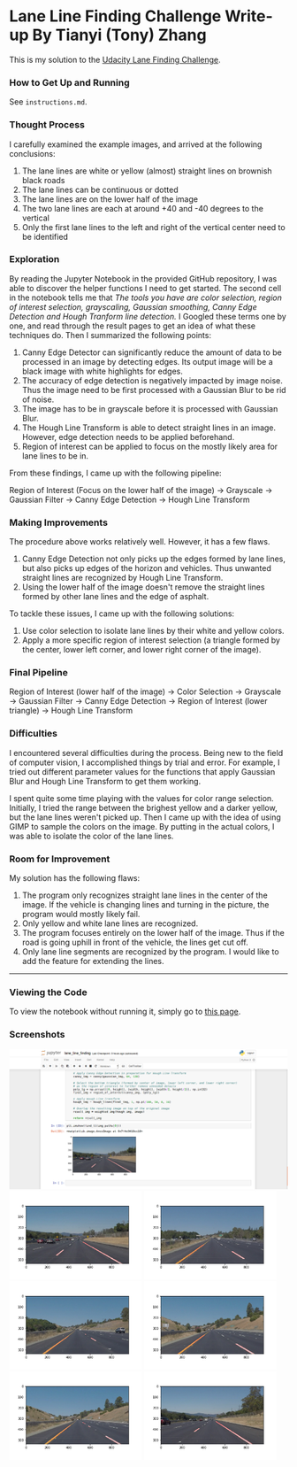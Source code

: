 <!--
  All the project files are hosted at https://github.com/tonyzhang617/watonomous-challenge.
  This is a Markdown file. To view it properly, go to https://github.com/tonyzhang617/watonomous-challenge/blob/master/writeup.md.
-->

# Lane Line Finding Challenge Write-up By Tianyi (Tony) Zhang
This is my solution to the [Udacity Lane Finding Challenge](https://github.com/udacity/CarND-LaneLines-P1).

### How to Get Up and Running
See `instructions.md`.

### Thought Process
I carefully examined the example images, and arrived at the following conclusions:
1. The lane lines are white or yellow (almost) straight lines on brownish black roads
2. The lane lines can be continuous or dotted
3. The lane lines are on the lower half of the image
4. The two lane lines are each at around +40 and -40 degrees to the vertical
5. Only the first lane lines to the left and right of the vertical center need to be identified

### Exploration
By reading the Jupyter Notebook in the provided GitHub repository, I was able to discover the helper functions I need to get started. The second cell in the notebook tells me that *The tools you have are color selection, region of interest selection, grayscaling, Gaussian smoothing, Canny Edge Detection and Hough Tranform line detection.* I Googled these terms one by one, and read through the result pages to get an idea of what these techniques do. Then I summarized the following points:
1. Canny Edge Detector can significantly reduce the amount of data to be processed in an image by detecting edges. Its output image will be a black image with white highlights for edges.
2. The accuracy of edge detection is negatively impacted by image noise. Thus the image need to be first processed with a Gaussian Blur to be rid of noise.
3. The image has to be in grayscale before it is processed with Gaussian Blur.
4. The Hough Line Transform is able to detect straight lines in an image. However, edge detection needs to be applied beforehand.
5. Region of interest can be applied to focus on the mostly likely area for lane lines to be in.

From these findings, I came up with the following pipeline:

Region of Interest (Focus on the lower half of the image) &rarr; Grayscale &rarr; Gaussian Filter &rarr; Canny Edge Detection &rarr; Hough Line Transform

### Making Improvements
The procedure above works relatively well. However, it has a few flaws.
1. Canny Edge Detection not only picks up the edges formed by lane lines, but also picks up edges of the horizon and vehicles. Thus unwanted straight lines are recognized by Hough Line Transform.
2. Using the lower half of the image doesn't remove the straight lines formed by other lane lines and the edge of asphalt.

To tackle these issues, I came up with the following solutions:
1. Use color selection to isolate lane lines by their white and yellow colors.
2. Apply a more specific region of interest selection (a triangle formed by the center, lower left corner, and lower right corner of the image).

### Final Pipeline
Region of Interest (lower half of the image) &rarr; Color Selection &rarr; Grayscale &rarr; Gaussian Filter &rarr; Canny Edge Detection &rarr; Region of Interest (lower triangle) &rarr; Hough Line Transform

### Difficulties
I encountered several difficulties during the process. Being new to the field of computer vision, I accomplished things by trial and error. For example, I tried out different parameter values for the functions that apply Gaussian Blur and Hough Line Transform to get them working.

I spent quite some time playing with the values for color range selection. Initially, I tried the range between the brighest yellow and a darker yellow, but the lane lines weren't picked up. Then I came up with the idea of using GIMP to sample the colors on the image. By putting in the actual colors, I was able to isolate the color of the lane lines.

### Room for Improvement
My solution has the following flaws:
1. The program only recognizes straight lane lines in the center of the image. If the vehicle is changing lines and turning in the picture, the program would mostly likely fail.
2. Only yellow and white lane lines are recognized.
3. The program focuses entirely on the lower half of the image. Thus if the road is going uphill in front of the vehicle, the lines get cut off.
4. Only lane line segments are recognized by the program. I would like to add the feature for extending the lines.

**********

### Viewing the Code
To view the notebook without running it, simply go to [this page]( https://github.com/tonyzhang617/watonomous-challenge/blob/master/lane_line_finding.ipynb).

### Screenshots
<img src="https://raw.githubusercontent.com/tonyzhang617/watonomous-challenge/master/screenshots/notebook.png" width="600px" />
<img src="https://raw.githubusercontent.com/tonyzhang617/watonomous-challenge/master/screenshots/result0.png" width="240px" />
<img src="https://raw.githubusercontent.com/tonyzhang617/watonomous-challenge/master/screenshots/result1.png" width="240px" />
<img src="https://raw.githubusercontent.com/tonyzhang617/watonomous-challenge/master/screenshots/result2.png" width="240px" />
<img src="https://raw.githubusercontent.com/tonyzhang617/watonomous-challenge/master/screenshots/result3.png" width="240px" />
<img src="https://raw.githubusercontent.com/tonyzhang617/watonomous-challenge/master/screenshots/result4.png" width="240px" />
<img src="https://raw.githubusercontent.com/tonyzhang617/watonomous-challenge/master/screenshots/result5.png" width="240px" />
